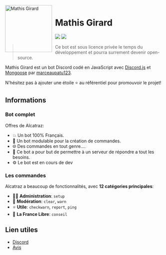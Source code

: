 <img width="150" height="150" align="left" style="float: left; margin: 0 10px 0 0;" alt="Mathis Girard" src="https://i.gyazo.com/525e603ab72bd2cb593215610b6cf612.png">  

# Mathis Girard

[![](https://img.shields.io/discord/606939452425633802.svg?logo=discord&colorB=7289DA)](https://discord.gg/vF2H5TzF6g)
[![](https://img.shields.io/badge/discord.js-v12.5.1-blue.svg?logo=npm)](https://discord.js.org/)


> Ce bot est sous licence privée le temps du développement et pourra surrement devenir open-source.

Mathis Girard est un bot Discord codé en JavaScript avec [Discord.js](https://discord.js.org) et [Mongoose](https://mongoosejs.com/) par [marceaupatu123](https://github.com/marceaupatu123).  

N'hésitez pas à ajouter une étoile ⭐ au référentiel pour promouvoir le projet!
## Informations

### Bot complet

Offres de Alcatraz:
* 💥 Un bot 100% Français.
* 💯 Un bot modulable pour la création de commandes.
* 🌐 Des commandes en tout genre....
* 🤩 Ce bot a pour but de permettre à un serveur de répondre a tout les besoins.
* ⚙️ Le bot est en cours de dev

### Les commandes

Alcatraz a beaucoup de fonctionnalités, avec **12 catégories principales**:

*   👩‍💼 **Administration**: `setup`
*   🚓 **Modération**: `clear`, `warn`
*   ⭐ **Utile**: `checkwarn`, `report`, `ping`
*   👑 **La France Libre**: `conseil`

## Lien utiles

*   [Discord](https://discord.gg/ENqT6hDwYD)
*   [Avis](https://top.gg/bot/598180445422747651)

